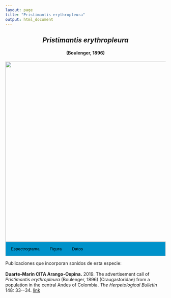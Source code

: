 ```yaml
---
layout: page
title: "Pristimantis erythropleura"
output: html_document
---
```


<style>
/* Simplified CSS for tabs */
.tab {
  overflow: hidden;
  border: 1px solid #ccc;
  background-color: #0092ca;
}
.tab button {
  background-color: inherit;
  float: left;
  border: none;
  cursor: pointer;
  padding: 14px 16px;
  transition: background-color 0.3s;
}
.tab button:hover {
  background-color: #ddd;
}
.tab button.active {
  background-color: #ccc;
}
.tabcontent {
  display: none;
  padding: 6px 12px;
  border: 1px solid #ccc;
  border-top: none;
}
.audio-container {
  margin-bottom: 10px;
}
body h1 {
  display: none;
}
</style>

<script>
function openTab(evt, tabName) {
  document.querySelectorAll('.tabcontent').forEach(tab => tab.style.display = "none");
  document.querySelectorAll('.tablinks').forEach(link => link.classList.remove('active'));
  document.getElementById(tabName).style.display = "block";
  evt.currentTarget.classList.add('active');
}
</script>

<!-- Species presentation -->
<div style="text-align: center;">
  <h2><i>Pristimantis erythropleura</i></h2>
  <h4>(Boulenger, 1896)</h4>
  <img src="{{ site.baseurl }}/images/especie_Pristimantis_erythropleura.png" style="width:15cm;">
</div>

<!-- Tabs section -->
<div class="tab">
  <button class="tablinks" onclick="openTab(event, 'EspectroLefr')">Espectrograma</button>
  <button class="tablinks" onclick="openTab(event, 'figLefr')">Figura</button>
  <button class="tablinks" onclick="openTab(event, 'tabLefr')">Datos</button>
</div>

<!-- Seccion Espectrograma -->
<div id="EspectroLefr" class="tabcontent" style="text-align: center;">
  <video width="100%" height="auto" controls>
    <source src="{{ site.baseurl }}/Espectrograms/dyna_Pristimantis_erythropleura.mp4" type="video/mp4">
    Tu navegador no soporta el elemento de video.
  </video>
</div>

<!-- Seccion Figura -->
<div id="figLefr" class="tabcontent" style="text-align: center;">
  <img src="{{ site.baseurl }}/images/spec_Pristimantis_erythropleura.png" style="width:15cm;">
</div>

<!-- Seccion Datos -->
<div id="tabLefr" class="tabcontent">
  <p>Figshare <a href="https://figshare.com/articles/media/Pristimantis_erythropleura_mp3/25321690/2">https://figshare.com/articles/media/Pristimantis_erythropleura_mp3/25321690/2</a>.</p>
</div>

Publicaciones que incorporan sonidos de esta especie:
<br><br>
<strong>Duarte-Marín CITA Arango-Ospina.</strong> 2019. The advertisement call of <i>Pristimantis erythropleura</i> (Boulenger, 1896) (Craugastoridae) from a population in the central Andes of Colombia. <i>The Herpetological Bulletin</i> 148: 33--34. <a href="https://www.thebhs.org/publications/the-herpetological-bulletin/issue-number-148-summer-2019/1947-08-the-advertisement-call-of-i-pristimantis-erythropleura-i-boulenger-1896-craugastoridae-from-a-population-in-the-central-andes-of-colombia/file">link</a>

